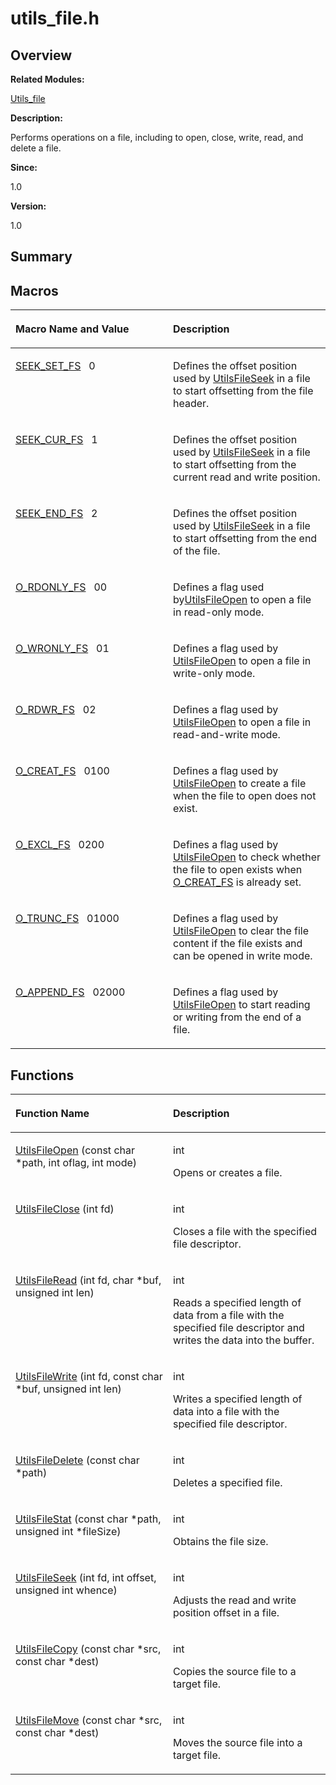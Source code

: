 # utils\_file.h<a name="ZH-CN_TOPIC_0000001054492874"></a>

## **Overview**<a name="section1717808287113030"></a>

**Related Modules:**

[Utils\_file](Utils_file.md)

**Description:**

Performs operations on a file, including to open, close, write, read, and delete a file. 

**Since:**

1.0

**Version:**

1.0

## **Summary**<a name="section81333060113030"></a>

## Macros<a name="define-members"></a>

<table><thead align="left"><tr><th class="cellrowborder" valign="top" width="50%" id="mcps1.1.3.1.1"><p>Macro Name and Value</p>
</th>
<th class="cellrowborder" valign="top" width="50%" id="mcps1.1.3.1.2"><p>Description</p>
</th>
</tr>
</thead>
<tbody><tr><td class="cellrowborder" valign="top" width="50%" headers="mcps1.1.3.1.1 "><p><a href="Utils_file.md#gafa5fb3a195634a2b4e4f6e5e1960802a">SEEK_SET_FS</a>&nbsp;&nbsp;&nbsp;0</p>
</td>
<td class="cellrowborder" valign="top" width="50%" headers="mcps1.1.3.1.2 "><p>Defines the offset position used by <a href="Utils_file.md#ga5ae2e96182ab66be3b048a970383764c">UtilsFileSeek</a> in a file to start offsetting from the file header. </p>
</td>
</tr>
<tr><td class="cellrowborder" valign="top" width="50%" headers="mcps1.1.3.1.1 "><p><a href="Utils_file.md#ga46bccca36e2775acc050dec021b22e5a">SEEK_CUR_FS</a>&nbsp;&nbsp;&nbsp;1</p>
</td>
<td class="cellrowborder" valign="top" width="50%" headers="mcps1.1.3.1.2 "><p>Defines the offset position used by <a href="Utils_file.md#ga5ae2e96182ab66be3b048a970383764c">UtilsFileSeek</a> in a file to start offsetting from the current read and write position. </p>
</td>
</tr>
<tr><td class="cellrowborder" valign="top" width="50%" headers="mcps1.1.3.1.1 "><p><a href="Utils_file.md#ga6473cd9cb4026767b830c18643231dc7">SEEK_END_FS</a>&nbsp;&nbsp;&nbsp;2</p>
</td>
<td class="cellrowborder" valign="top" width="50%" headers="mcps1.1.3.1.2 "><p>Defines the offset position used by <a href="Utils_file.md#ga5ae2e96182ab66be3b048a970383764c">UtilsFileSeek</a> in a file to start offsetting from the end of the file. </p>
</td>
</tr>
<tr><td class="cellrowborder" valign="top" width="50%" headers="mcps1.1.3.1.1 "><p><a href="Utils_file.md#gaa1719eabbbb0bccff567de8507c9e24f">O_RDONLY_FS</a>&nbsp;&nbsp;&nbsp;00</p>
</td>
<td class="cellrowborder" valign="top" width="50%" headers="mcps1.1.3.1.2 "><p>Defines a flag used by<a href="Utils_file.md#ga17115e4a2d52b37bffcbd465e2c1a899">UtilsFileOpen</a> to open a file in read-only mode. </p>
</td>
</tr>
<tr><td class="cellrowborder" valign="top" width="50%" headers="mcps1.1.3.1.1 "><p><a href="Utils_file.md#gae466b69cbf84b032fc08a96ad7cf5360">O_WRONLY_FS</a>&nbsp;&nbsp;&nbsp;01</p>
</td>
<td class="cellrowborder" valign="top" width="50%" headers="mcps1.1.3.1.2 "><p>Defines a flag used by <a href="Utils_file.md#ga17115e4a2d52b37bffcbd465e2c1a899">UtilsFileOpen</a> to open a file in write-only mode. </p>
</td>
</tr>
<tr><td class="cellrowborder" valign="top" width="50%" headers="mcps1.1.3.1.1 "><p><a href="Utils_file.md#ga76ab262236051a318fcd05f269849d4e">O_RDWR_FS</a>&nbsp;&nbsp;&nbsp;02</p>
</td>
<td class="cellrowborder" valign="top" width="50%" headers="mcps1.1.3.1.2 "><p>Defines a flag used by <a href="Utils_file.md#ga17115e4a2d52b37bffcbd465e2c1a899">UtilsFileOpen</a> to open a file in read-and-write mode. </p>
</td>
</tr>
<tr><td class="cellrowborder" valign="top" width="50%" headers="mcps1.1.3.1.1 "><p><a href="Utils_file.md#ga79f003e100f1a5126fbea0dc355e3483">O_CREAT_FS</a>&nbsp;&nbsp;&nbsp;0100</p>
</td>
<td class="cellrowborder" valign="top" width="50%" headers="mcps1.1.3.1.2 "><p>Defines a flag used by <a href="Utils_file.md#ga17115e4a2d52b37bffcbd465e2c1a899">UtilsFileOpen</a> to create a file when the file to open does not exist. </p>
</td>
</tr>
<tr><td class="cellrowborder" valign="top" width="50%" headers="mcps1.1.3.1.1 "><p><a href="Utils_file.md#ga4d6101d81a55a4a7ba0810e39342c5c5">O_EXCL_FS</a>&nbsp;&nbsp;&nbsp;0200</p>
</td>
<td class="cellrowborder" valign="top" width="50%" headers="mcps1.1.3.1.2 "><p>Defines a flag used by <a href="Utils_file.md#ga17115e4a2d52b37bffcbd465e2c1a899">UtilsFileOpen</a> to check whether the file to open exists when <a href="Utils_file.md#ga79f003e100f1a5126fbea0dc355e3483">O_CREAT_FS</a> is already set. </p>
</td>
</tr>
<tr><td class="cellrowborder" valign="top" width="50%" headers="mcps1.1.3.1.1 "><p><a href="Utils_file.md#ga763cb660cbe7ddec2613116c55f5923b">O_TRUNC_FS</a>&nbsp;&nbsp;&nbsp;01000</p>
</td>
<td class="cellrowborder" valign="top" width="50%" headers="mcps1.1.3.1.2 "><p>Defines a flag used by <a href="Utils_file.md#ga17115e4a2d52b37bffcbd465e2c1a899">UtilsFileOpen</a> to clear the file content if the file exists and can be opened in write mode. </p>
</td>
</tr>
<tr><td class="cellrowborder" valign="top" width="50%" headers="mcps1.1.3.1.1 "><p><a href="Utils_file.md#gaf0446daf637d995666e937071838dd8f">O_APPEND_FS</a>&nbsp;&nbsp;&nbsp;02000</p>
</td>
<td class="cellrowborder" valign="top" width="50%" headers="mcps1.1.3.1.2 "><p>Defines a flag used by <a href="Utils_file.md#ga17115e4a2d52b37bffcbd465e2c1a899">UtilsFileOpen</a> to start reading or writing from the end of a file. </p>
</td>
</tr>
</tbody>
</table>

## Functions<a name="func-members"></a>

<table><thead align="left"><tr><th class="cellrowborder" valign="top" width="50%" id="mcps1.1.3.1.1"><p>Function Name</p>
</th>
<th class="cellrowborder" valign="top" width="50%" id="mcps1.1.3.1.2"><p>Description</p>
</th>
</tr>
</thead>
<tbody><tr><td class="cellrowborder" valign="top" width="50%" headers="mcps1.1.3.1.1 "><p><a href="Utils_file.md#ga17115e4a2d52b37bffcbd465e2c1a899">UtilsFileOpen</a> (const char *path, int oflag, int mode)</p>
</td>
<td class="cellrowborder" valign="top" width="50%" headers="mcps1.1.3.1.2 "><p>int&nbsp;</p>
<p>Opens or creates a file. </p>
</td>
</tr>
<tr><td class="cellrowborder" valign="top" width="50%" headers="mcps1.1.3.1.1 "><p><a href="Utils_file.md#ga8a2da755514b89ca541f8e8e6c6255f3">UtilsFileClose</a> (int fd)</p>
</td>
<td class="cellrowborder" valign="top" width="50%" headers="mcps1.1.3.1.2 "><p>int&nbsp;</p>
<p>Closes a file with the specified file descriptor. </p>
</td>
</tr>
<tr><td class="cellrowborder" valign="top" width="50%" headers="mcps1.1.3.1.1 "><p><a href="Utils_file.md#ga7734f32bdec1147422827ab93f12c5bd">UtilsFileRead</a> (int fd, char *buf, unsigned int len)</p>
</td>
<td class="cellrowborder" valign="top" width="50%" headers="mcps1.1.3.1.2 "><p>int&nbsp;</p>
<p>Reads a specified length of data from a file with the specified file descriptor and writes the data into the buffer. </p>
</td>
</tr>
<tr><td class="cellrowborder" valign="top" width="50%" headers="mcps1.1.3.1.1 "><p><a href="Utils_file.md#ga40c464689432ef9952cd3425157de9b2">UtilsFileWrite</a> (int fd, const char *buf, unsigned int len)</p>
</td>
<td class="cellrowborder" valign="top" width="50%" headers="mcps1.1.3.1.2 "><p>int&nbsp;</p>
<p>Writes a specified length of data into a file with the specified file descriptor. </p>
</td>
</tr>
<tr><td class="cellrowborder" valign="top" width="50%" headers="mcps1.1.3.1.1 "><p><a href="Utils_file.md#ga014fb79a2be2c1c4900664a5ce2d64dc">UtilsFileDelete</a> (const char *path)</p>
</td>
<td class="cellrowborder" valign="top" width="50%" headers="mcps1.1.3.1.2 "><p>int&nbsp;</p>
<p>Deletes a specified file. </p>
</td>
</tr>
<tr><td class="cellrowborder" valign="top" width="50%" headers="mcps1.1.3.1.1 "><p><a href="Utils_file.md#ga7eb19c588dff86f8801a212681db5dcc">UtilsFileStat</a> (const char *path, unsigned int *fileSize)</p>
</td>
<td class="cellrowborder" valign="top" width="50%" headers="mcps1.1.3.1.2 "><p>int&nbsp;</p>
<p>Obtains the file size. </p>
</td>
</tr>
<tr><td class="cellrowborder" valign="top" width="50%" headers="mcps1.1.3.1.1 "><p><a href="Utils_file.md#ga5ae2e96182ab66be3b048a970383764c">UtilsFileSeek</a> (int fd, int offset, unsigned int whence)</p>
</td>
<td class="cellrowborder" valign="top" width="50%" headers="mcps1.1.3.1.2 "><p>int&nbsp;</p>
<p>Adjusts the read and write position offset in a file. </p>
</td>
</tr>
<tr><td class="cellrowborder" valign="top" width="50%" headers="mcps1.1.3.1.1 "><p><a href="Utils_file.md#ga08f0677a9f668ba7738031daaed25722">UtilsFileCopy</a> (const char *src, const char *dest)</p>
</td>
<td class="cellrowborder" valign="top" width="50%" headers="mcps1.1.3.1.2 "><p>int&nbsp;</p>
<p>Copies the source file to a target file. </p>
</td>
</tr>
<tr><td class="cellrowborder" valign="top" width="50%" headers="mcps1.1.3.1.1 "><p><a href="Utils_file.md#gaae711f5bc3368b36b38aaf5643dca984">UtilsFileMove</a> (const char *src, const char *dest)</p>
</td>
<td class="cellrowborder" valign="top" width="50%" headers="mcps1.1.3.1.2 "><p>int&nbsp;</p>
<p>Moves the source file into a target file. </p>
</td>
</tr>
</tbody>
</table>

